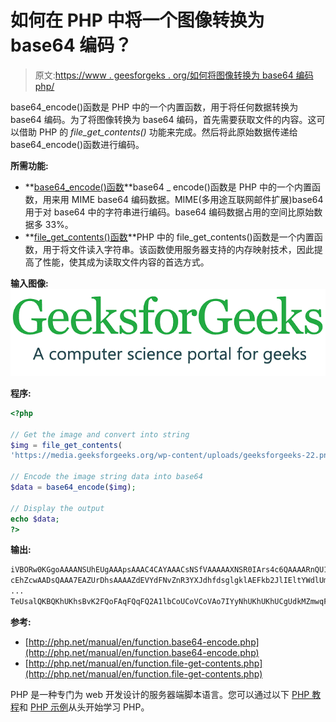 # 如何在 PHP 中将一个图像转换为 base64 编码？

> 原文:[https://www . geesforgeks . org/如何将图像转换为 base64 编码 php/](https://www.geeksforgeeks.org/how-to-convert-an-image-to-base64-encoding-in-php/)

base64_encode()函数是 PHP 中的一个内置函数，用于将任何数据转换为 base64 编码。为了将图像转换为 base64 编码，首先需要获取文件的内容。这可以借助 PHP 的 *file_get_contents()* 功能来完成。然后将此原始数据传递给 base64_encode()函数进行编码。

**所需功能:**

*   **[base64_encode()函数](https://www.geeksforgeeks.org/php-base64_encode-function/)**base64 _ encode()函数是 PHP 中的一个内置函数，用来用 MIME base64 编码数据。MIME(多用途互联网邮件扩展)base64 用于对 base64 中的字符串进行编码。base64 编码数据占用的空间比原始数据多 33%。
*   **[file_get_contents()函数](https://www.geeksforgeeks.org/php-file_get_contents-function/)**PHP 中的 file_get_contents()函数是一个内置函数，用于将文件读入字符串。该函数使用服务器支持的内存映射技术，因此提高了性能，使其成为读取文件内容的首选方式。

**输入图像:**
![](img/579b4c0ccb2ef881d5627abefe188387.png)

**程序:**

```php
<?php 

// Get the image and convert into string
$img = file_get_contents(
'https://media.geeksforgeeks.org/wp-content/uploads/geeksforgeeks-22.png');

// Encode the image string data into base64
$data = base64_encode($img);

// Display the output
echo $data;
?>
```

**输出:**

```php
iVBORw0KGgoAAAANSUhEUgAAApsAAAC4CAYAAACsNSfVAAAAAXNSR0IArs4c6QAAAARnQU1BAACxjwv8YQUAAAAJ
cEhZcwAADsQAAA7EAZUrDhsAAAAZdEVYdFNvZnR3YXJdhfdsglgklAEFkb2JlIEltYWdlUmVhZHlxyWqwrwtwefd
...
TeUsalQKBQKhUKhsBvK2FQoFAqFQqFQ2A1lbCoUCoVCoVAo7IYyNhUKhUKhUCgUdkMZmwqFQKBQKO0H0fxpZ1bfc

```

**参考:**

*   [http://php.net/manual/en/function.base64-encode.php](http://php.net/manual/en/function.base64-encode.php)
*   [http://php.net/manual/en/function.file-get-contents.php](http://php.net/manual/en/function.file-get-contents.php)

PHP 是一种专门为 web 开发设计的服务器端脚本语言。您可以通过以下 [PHP 教程](https://www.geeksforgeeks.org/php-tutorials/)和 [PHP 示例](https://www.geeksforgeeks.org/php-examples/)从头开始学习 PHP。
